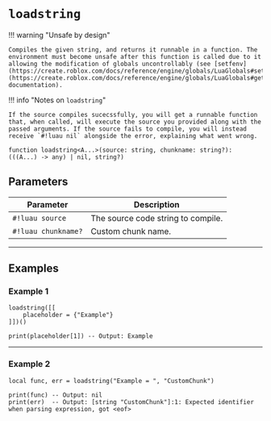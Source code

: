 # `loadstring`

!!! warning "Unsafe by design"

    Compiles the given string, and returns it runnable in a function. The environment must become unsafe after this function is called due to it allowing the modification of globals uncontrollably (see [setfenv](https://create.roblox.com/docs/reference/engine/globals/LuaGlobals#setfenv)/[getfenv](https://create.roblox.com/docs/reference/engine/globals/LuaGlobals#getfenv) documentation).

!!! info "Notes on `loadstring`"

    If the source compiles sucecssfully, you will get a runnable function that, when called, will execute the source you provided along with the passed arguments. If the source fails to compile, you will instead receive `#!luau nil` alongside the error, explaining what went wrong.

```luau
function loadstring<A...>(source: string, chunkname: string?): (((A...) -> any) | nil, string?)
```

## Parameters

| Parameter         | Description                                                                 |
|-------------------|-----------------------------------------------------------------------------|
| `#!luau source`        | The source code string to compile.                                           |
| `#!luau chunkname?`    | Custom chunk name. |

---

## Examples

### Example 1

```luau title="Compiling and running source code successfully" linenums="1"
loadstring([[
    placeholder = {"Example"}
]])()

print(placeholder[1]) -- Output: Example
```

---

### Example 2

```luau title="Using a custom chunk name while also getting an error" linenums="1"
local func, err = loadstring("Example = ", "CustomChunk")

print(func) -- Output: nil
print(err)  -- Output: [string "CustomChunk"]:1: Expected identifier when parsing expression, got <eof>
```
